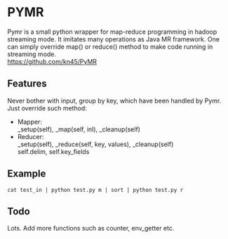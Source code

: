 # PYMR
Pymr is a small python wrapper for map-reduce programming in hadoop streaming mode. It imitates many operations as Java MR framework. One can simply override map() or reduce() method to make code running in streaming mode.  
https://github.com/kn45/PyMR

## Features
Never bother with input, group by key, which have been handled by Pymr. Just override such method:  

- Mapper:  
_setup(self), _map(self, inl), _cleanup(self)
- Reducer:  
_setup(self), _reduce(self, key, values), _cleanup(self)  
self.delim, self.key_fields

## Example
`cat test_in | python test.py m | sort | python test.py r`

## Todo
Lots. Add more functions such as counter, env_getter etc.
